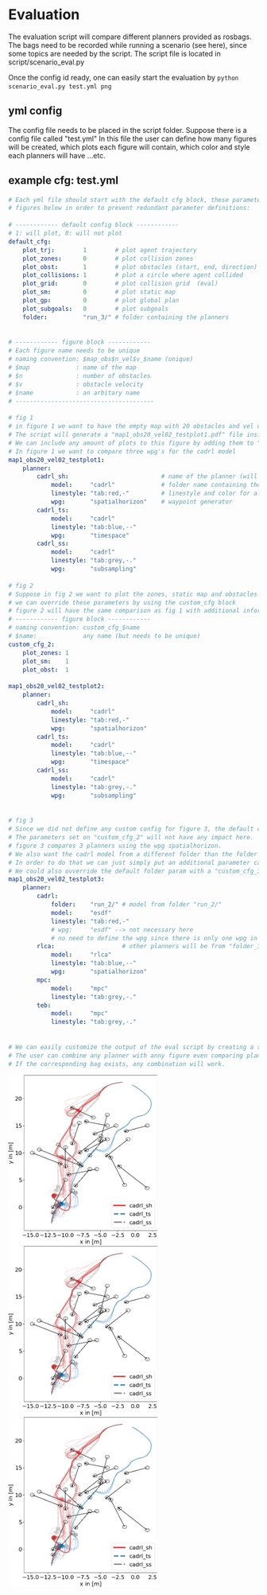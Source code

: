 # Evaluation

The evaluation script will compare different planners provided as rosbags. The bags need to be recorded while running a scenario (see here), since some topics are needed by the script. The script file is located in script/scenario_eval.py

Once the config id ready, one can easily start the evaluation by ```python scenario_eval.py test.yml png``` 


## yml config

The config file needs to be placed in the script folder. Suppose there is a config file called "test.yml"
In this file the user can define how many figures will be created, which plots each figure will contain, which color and style each planners will have ...etc.

## example cfg: test.yml

```yml
# Each yml file should start with the default cfg block, these parameters will apply to all
# figures below in order to prevent redundant parameter definitions:

# ------------ default config block ------------
# 1: will plot, 0: will not plot
default_cfg:
    plot_trj:        1        # plot agent trajectory
    plot_zones:      0        # plot collision zones
    plot_obst:       1        # plot obstacles (start, end, direction)
    plot_collisions: 1        # plot a circle where agent collided
    plot_grid:       0        # plot collision grid  (eval)
    plot_sm:         0        # plot static map
    plot_gp:         0        # plot global plan
    plot_subgoals:   0        # plot subgoals
    folder:          "run_3/" # folder containing the planners


# ------------ figure block ------------
# Each figure name needs to be unique
# naming convention: $map_obs$n_vel$v_$name (unique)
# $map             : name of the map 
# $n               : number of obstacles
# $v               : obstacle velocity
# $name            : an arbitary name
# ---------------------------------------

# fig 1
# in figure 1 we want to have the empty map with 20 obstacles and vel of 0.2
# The script will generate a "map1_obs20_vel02_testplot1.pdf" file inside plots/
# We can include any amount of plots to this figure by adding them to "planner"
# In figure 1 we want to compare three wpg's for the cadrl model
map1_obs20_vel02_testplot1:            
    planner:                                
        cadrl_sh:                          # name of the planner (will be used in plot legend)
            model:     "cadrl"             # folder name containing the bags for desired model
            linestyle: "tab:red,-"         # linestyle and color for all plots related to this planner
            wpg:       "spatialhorizon"    # waypoint generator
        cadrl_ts:
            model:     "cadrl"
            linestyle: "tab:blue,--"
            wpg:       "timespace"
        cadrl_ss:
            model:     "cadrl"
            linestyle: "tab:grey,-."
            wpg:       "subsampling"

# fig 2
# Suppose in fig 2 we want to plot the zones, static map and obstacles
# we can override these parameters by using the custom_cfg block
# figure 2 will have the same comparison as fig 1 with additional information
# ------------ figure block ------------
# naming convention: custom_cfg_$name
# $name:             any name (but needs to be unique)
custom_cfg_2: 
    plot_zones: 1 
    plot_sm:    1
    plot_obst:  1

map1_obs20_vel02_testplot2:
    planner:
        cadrl_sh:
            model:     "cadrl"
            linestyle: "tab:red,-"
            wpg:       "spatialhorizon"
        cadrl_ts:
            model:     "cadrl"
            linestyle: "tab:blue,--"
            wpg:       "timespace"
        cadrl_ss:
            model:     "cadrl"
            linestyle: "tab:grey,-."
            wpg:       "subsampling"


# fig 3
# Since we did not define any custom config for figure 3, the default config will be used.
# The parameters set on "custom_cfg_2" will not have any impact here.
# figure 3 compares 3 planners using the wpg spatialhorizon. 
# We also want the cadrl model from a different folder than the folder defined in the default cfg:
# In order to do that we can just simply put an additional parameter called "folder"
# We could also ovverride the default folder param with a "custom_cfg_3", but this would apply to all planners !
map1_obs20_vel02_testplot3:
    planner:
        cadrl:
            folder:    "run_2/" # model from folder "run_2/"  
            model:     "esdf"
            linestyle: "tab:red,-"
            # wpg:     "esdf" --> not necessary here
            # no need to define the wpg since there is only one wpg in run_2/esdf  
        rlca:                   # other planners will be from "folder_3/" (see default config)
            model:     "rlca"
            linestyle: "tab:blue,--"
            wpg:       "spatialhorizon"
        mpc:
            model:     "mpc"
            linestyle: "tab:grey,-."
        teb:
            model:     "mpc"
            linestyle: "tab:grey,-."


# We can easily customize the output of the eval script by creating a similar yml config. 
# The user can combine any planner with anny figure even comparing planners from different runs.
# If the corresponding bag exists, any combination will work.
```
<!-- <img width="400" height="400" src="/arena_navigation/arena_local_planner/evaluation/plots/test_plots/map1_obs20_vel02_testplot1.png">
<img width="400" height="400" src="/arena_navigation/arena_local_planner/evaluation/plots/test_plots/map1_obs20_vel02_testplot2.png">
<img width="400" height="400" src="/arena_navigation/arena_local_planner/evaluation/plots/test_plots/map1_obs20_vel02_testplot3.png"> -->

<p float="left">
  <img src="/arena_navigation/arena_local_planner/evaluation/plots/test_plots/map1_obs20_vel02_testplot1.png" width="300" />
  <img src="/arena_navigation/arena_local_planner/evaluation/plots/test_plots/map1_obs20_vel02_testplot1.png" width="300" /> 
  <img src="/arena_navigation/arena_local_planner/evaluation/plots/test_plots/map1_obs20_vel02_testplot1.png" width="300" />
</p>